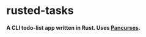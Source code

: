 # rusted-tasks 
<h4>A CLI todo-list app written in Rust. Uses <a href="https://crates.io/crates/pancurses">Pancurses</a>.</h4>
